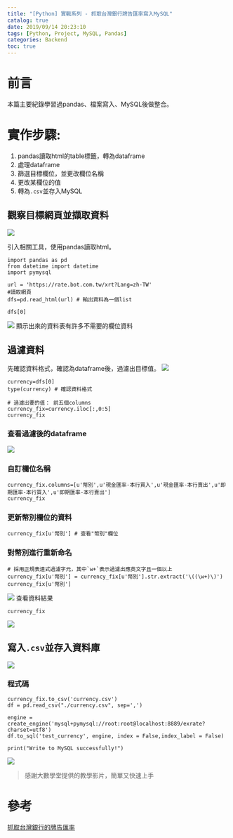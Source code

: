 ```yaml
---
title: "[Python] 實戰系列 - 抓取台灣銀行牌告匯率寫入MySQL"
catalog: true
date: 2019/09/14 20:23:10
tags: [Python, Project, MySQL, Pandas]
categories: Backend
toc: true
---
```

<!-- toc -->
# 前言
本篇主要紀錄學習過pandas、檔案寫入、MySQL後做整合。
# 實作步驟:
1. pandas讀取html的table標籤，轉為dataframe
2. 處理dataframe
3. 篩選目標欄位，並更改欄位名稱
4. 更改某欄位的值
5. 轉為`.csv`並存入MySQL
<!--more--> 
## 觀察目標網頁並擷取資料
![](https://i.imgur.com/YGBsT1C.png)

引入相關工具，使用pandas讀取html。
```python=
import pandas as pd
from datetime import datetime
import pymysql

url = 'https://rate.bot.com.tw/xrt?Lang=zh-TW'
#讀取網頁
dfs=pd.read_html(url) # 輸出資料為一個list

dfs[0]
```
![](https://i.imgur.com/LzZOeF0.png)
顯示出來的資料表有許多不需要的欄位資料

## 過濾資料
先確認資料格式，確認為dataframe後，過濾出目標值。
![](https://i.imgur.com/STPIQvd.png)
```python=
currency=dfs[0]
type(currency) # 確認資料格式

# 過濾出要的值： 前五個columns
currency_fix=currency.iloc[:,0:5] 
currency_fix
```
### 查看過濾後的dataframe
![](https://i.imgur.com/blyrILH.png)

### 自訂欄位名稱
```python=
currency_fix.columns=[u'幣別',u'現金匯率-本行買入',u'現金匯率-本行賣出',u'即期匯率-本行買入',u'即期匯率-本行賣出']
currency_fix
```
### 更新幣別欄位的資料
```python=
currency_fix[u'幣別'] # 查看"幣別"欄位
```
### 對幣別進行重新命名
```python=
# 採用正規表達式過濾字元，其中`w+`表示過濾出應英文字且一個以上
currency_fix[u'幣別'] = currency_fix[u'幣別'].str.extract('\((\w+)\)')
currency_fix[u'幣別']
```
![](https://i.imgur.com/FBsAoCN.png)
查看資料結果
```python=
currency_fix
```
![](https://i.imgur.com/YzdWq0N.png)

## 寫入`.csv`並存入資料庫
![](https://i.imgur.com/Dx2495y.png)
### 程式碼
```python=
currency_fix.to_csv('currency.csv')
df = pd.read_csv("./currency.csv", sep=',')

engine = create_engine('mysql+pymysql://root:root@localhost:8889/exrate?charset=utf8')
df.to_sql('test_currency', engine, index = False,index_label = False)

print("Write to MySQL successfully!")
```

![](https://i.imgur.com/8xBH8ig.png)

> 感謝大數學堂提供的教學影片，簡單又快速上手

# 參考
[抓取台灣銀行的牌告匯率](https://www.largitdata.com/course/85/)